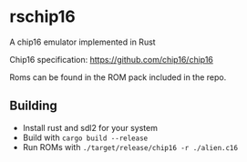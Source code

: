 # rschip16
A chip16 emulator implemented in Rust

Chip16 specification: https://github.com/chip16/chip16

Roms can be found in the ROM pack included in the repo.

## Building
* Install rust and sdl2 for your system
* Build with `cargo build --release`
* Run ROMs with `./target/release/chip16 -r ./alien.c16`
